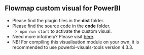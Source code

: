 ## Flowmap custom visual for PowerBI

* Please find the plugin files in the **dist** folder.
* Please find the source code in the **code** folder.
    * `npm run start` to activate the custom visual.
* Need more info/help? Please visit [here](https://weiweicui.github.io/PowerBI-Flowmap).
* NB! For compiling this visualisation module on your own, it is recommended to use powerbi-visuals-tools version 4.3.3.
